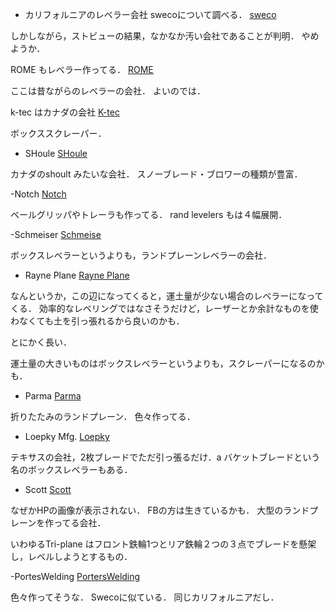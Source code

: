 - カリフォルニアのレベラー会社 
swecoについて調べる．
[sweco](https://www.swecoproducts.com/)

しかしながら，ストビューの結果，なかなか汚い会社であることが判明．
やめようか．

ROME もレベラー作ってる．
[ROME](https://www.romeplow.com/)

ここは昔ながらのレベラーの会社．
よいのでは．

k-tec はカナダの会社
[K-tec](https://ktec.com/)

ボックススクレーパー．
- SHoule 
[SHoule](https://www.shoule.com/agricultural-equipment.php)

カナダのshoult みたいな会社．
スノーブレード・ブロワーの種類が豊富．

-Notch 
[Notch](https://www.notchmfginc.com/index.html)

ベールグリッパやトレーラも作ってる．
rand levelers もは４幅展開．

-Schmeiser 
[Schmeise](https://www.tgschmeiser.com/products/landlevelers.html)

ボックスレベラーというよりも，ランドプレーンレベラーの会社．

- Rayne Plane
[Rayne Plane](https://www.rayneplane.com/)

なんというか，この辺になってくると，運土量が少ない場合のレベラーになってくる．
効率的なレベリングではなさそうだけど，レーザーとか余計なものを使わなくても土を引っ張れるから良いのかも．

とにかく長い．

運土量の大きいものはボックスレベラーというよりも，スクレーパーになるのかも．

- Parma
[Parma](https://parmacompany.com)

折りたたみのランドプレーン．
色々作ってる．

- Loepky Mfg.
[Loepky](https://www.loepkymfg.com/page/page/1664451.htm)

テキサスの会社，2枚ブレードでただ引っ張るだけ．a
バケットブレードという名のボックスレベラーもある．

- Scott
[Scott](https://scottlandplanes.com/)

なぜかHPの画像が表示されない．
FBの方は生きているかも．
大型のランドプレーンを作ってる会社．

いわゆるTri-plane はフロント鉄輪1つとリア鉄輪２つの３点でブレードを懸架し，レベルしようとするもの．

-PortesWelding
[PortersWelding](https://porterswelding.com/)

色々作ってそうな．
Swecoに似ている．
同じカリフォルニアだし．

